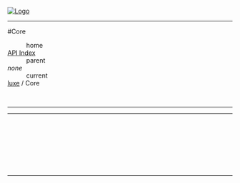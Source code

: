 
[![Logo](../../images/logo.png)](../../index.html)

---

#Core


&emsp;&emsp;&emsp;home   
[API Index](../../api/index.html#luxe)   
&emsp;&emsp;&emsp;parent    
_none_   
&emsp;&emsp;&emsp;current    
[luxe](./) / Core

<br/>

---




---

&nbsp;   

&nbsp;   

&nbsp;   



&nbsp;
&nbsp;
&nbsp;

---  


&nbsp;   
&nbsp;   